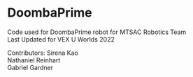 # DoombaPrime

Code used for DoombaPrime robot for MTSAC Robotics Team <br />
Last Updated for VEX U Worlds 2022

Contributors:
Sirena Kao <br />
Nathaniel Reinhart <br />
Gabriel Gardner <br />
